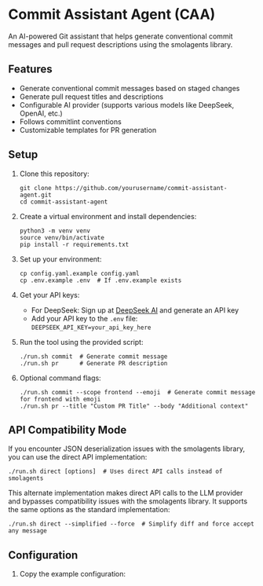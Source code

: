 # Commit Assistant Agent (CAA)

An AI-powered Git assistant that helps generate conventional commit messages and pull request descriptions using the smolagents library.

## Features

- Generate conventional commit messages based on staged changes
- Generate pull request titles and descriptions
- Configurable AI provider (supports various models like DeepSeek, OpenAI, etc.)
- Follows commitlint conventions
- Customizable templates for PR generation

## Setup

1. Clone this repository:
   ```
   git clone https://github.com/yourusername/commit-assistant-agent.git
   cd commit-assistant-agent
   ```

2. Create a virtual environment and install dependencies:
   ```
   python3 -m venv venv
   source venv/bin/activate
   pip install -r requirements.txt
   ```

3. Set up your environment:
   ```
   cp config.yaml.example config.yaml
   cp .env.example .env  # If .env.example exists
   ```

4. Get your API keys:
   - For DeepSeek: Sign up at [DeepSeek AI](https://deepseek.com) and generate an API key
   - Add your API key to the `.env` file: `DEEPSEEK_API_KEY=your_api_key_here`

5. Run the tool using the provided script:
   ```
   ./run.sh commit  # Generate commit message
   ./run.sh pr      # Generate PR description
   ```

6. Optional command flags:
   ```
   ./run.sh commit --scope frontend --emoji  # Generate commit message for frontend with emoji
   ./run.sh pr --title "Custom PR Title" --body "Additional context"
   ```

## API Compatibility Mode

If you encounter JSON deserialization issues with the smolagents library, you can use the direct API implementation:

```
./run.sh direct [options]  # Uses direct API calls instead of smolagents
```

This alternate implementation makes direct API calls to the LLM provider and bypasses compatibility issues with the smolagents library. It supports the same options as the standard implementation:

```
./run.sh direct --simplified --force  # Simplify diff and force accept any message
```

## Configuration

1. Copy the example configuration:
```